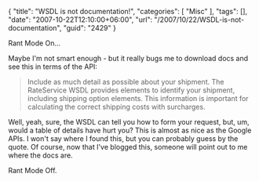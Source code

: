 {
	"title": "WSDL is not documentation!",
	"categories": [
		"Misc"
	],
	"tags": [],
	"date": "2007-10-22T12:10:00+06:00",
	"url": "/2007/10/22/WSDL-is-not-documentation",
	"guid": "2429"
}

Rant Mode On...

Maybe I'm not smart enough - but it really bugs me to download docs and see this in terms of the API:

<blockquote>
Include as much detail as possible about your shipment. The RateService WSDL provides elements to identify your shipment, including shipping option elements. This information is important for calculating the correct shipping costs with surcharges.
</blockquote>

Well, yeah, sure, the WSDL can tell you how to form your request, but, um, would a table of details have hurt you? This is almost as nice as the Google APIs. I won't say where I found this, but you can probably guess by the quote. Of course, now that I've blogged this, someone will point out to me where the docs are.

Rant Mode Off.